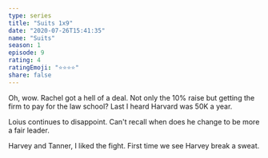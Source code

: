 ```yaml
---
type: series
title: "Suits 1x9"
date: "2020-07-26T15:41:35"
name: "Suits"
season: 1
episode: 9
rating: 4
ratingEmoji: "⭐️⭐️⭐️⭐️"
share: false
---
```


Oh, wow. Rachel got a hell of a deal. Not only the 10% raise but getting the firm to pay for the law school? Last I heard Harvard was 50K a year.

Loius continues to disappoint. Can't recall when does he change to be more a fair leader.

Harvey and Tanner, I liked the fight. First time we see Harvey break a sweat.
